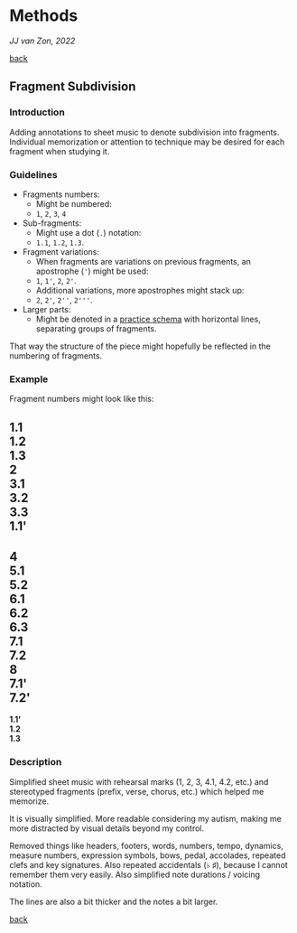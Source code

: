 Methods
=======

*JJ van Zon, 2022*

[back](./README.md)

Fragment Subdivision
--------------------

### Introduction

Adding annotations to sheet music to denote subdivision into fragments. Individual memorization or attention to technique may be desired for each fragment when studying it.

### Guidelines

- Fragments numbers:
    - Might be numbered:
    - `1`, `2`, `3`, `4`
- Sub-fragments:
    - Might use a dot (`.`) notation:
    - `1.1`, `1.2`, `1.3`.
- Fragment variations:
    - When fragments are variations on previous fragments, an apostrophe (`'`) might be used:
    - `1`, `1'`, `2`, `2'`.
    - Additional variations, more apostrophes might stack up:
    - `2`, `2'`, `2''`, `2'''`.
- Larger parts:
    - Might be denoted in a [practice schema](practice-schema.md) with horizontal lines, separating groups of fragments.

That way the structure of the piece might hopefully be reflected in the numbering of fragments.

### Example

Fragment numbers might look like this:

__1.1__  
__1.2__  
__1.3__  
__2__  
__3.1__  
__3.2__  
__3.3__  
__1.1'__  
-----  
__4__  
__5.1__  
__5.2__  
__6.1__  
__6.2__  
__6.3__  
__7.1__  
__7.2__  
__8__  
__7.1'__  
__7.2'__  
-----  
__1.1'__  
__1.2__  
__1.3__  

### Description

Simplified sheet music with rehearsal marks (1, 2, 3, 4.1, 4.2, etc.) and stereotyped fragments (prefix, verse, chorus, etc.) which helped me memorize.

It is visually simplified. More readable considering my autism, making me more distracted by visual details beyond my control.

Removed things like headers, footers, words, numbers, tempo, dynamics, measure numbers, expression symbols, bows, pedal, accolades, repeated clefs and key signatures. Also repeated accidentals (♭ ♯), because I cannot remember them very easily. Also simplified note durations / voicing notation.

The lines are also a bit thicker and the notes a bit larger.

[back](./README.md)
